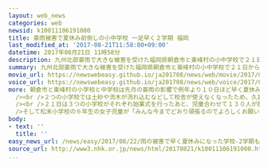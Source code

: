 ```yaml
---
layout: web_news
categories: web
newsid: k10011106191000
title: 豪雨被害で夏休み前倒しの小中学校 一足早く２学期 福岡
last_modified_at: '2017-08-21T11:58:00+09:00'
datetime: 2017年08月21日 11時58分
description: 九州北部豪雨で大きな被害を受けた福岡県朝倉市と東峰村の小中学校で２１日から２学期が始まりました。
summary: 九州北部豪雨で大きな被害を受けた福岡県朝倉市と東峰村の小中学校で２１日から２学期が始まりました。
movie_url: https://newswebeasy.github.io/ja201708/news/web/movie/2017/08/22/k10011106191000.mp4
voice_url: https://newswebeasy.github.io/ja201708/news/web/voice/2017/08/22/k10011106191000.mp3
more: 朝倉市と東峰村の小学校と中学校は先月の豪雨の影響で例年より１０日ほど早く夏休みに入ったため、その分、２学期の開始を早めました。<br /><br />このうち朝倉市の久喜宮小学校には、大きな被害を受けた松末と志波の２つの小学校の児童らも、市が用意したバスなどで登校しました。<br
  /><br />２つの小学校では土砂や流木が流れ込むなどして校舎が使えなくなったため、久喜宮小学校のグラウンドに設けられたプレハブの仮設校舎で授業を行うことになっています。<br
  /><br />２１日は３つの小学校がそれぞれ始業式を行ったあと、児童合わせて１３０人が顔合わせの式に臨みました。<br />志波小学校の三浦千鶴子校長が「それぞれの学校や地域のよさを教え合い、力を合わせて笑顔で過ごしましょう」と呼びかけました。<br
  />そして松末小学校の６年生の女子児童が「みんな今までどおり頑張るのでよろしくお願いします」とあいさつしました。<br />３つの小学校は今後一部の授業や行事を合同で行うことにしています。
body:
- text: ''
  title: ''
easy_news_url: /news/easy/2017/08/22/雨の被害で早く夏休みになった学校-2学期も早く始まる/
source_url: http://www3.nhk.or.jp/news/html/20170821/k10011106191000.html
...
```

